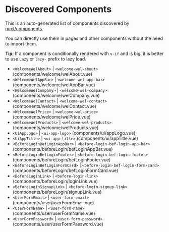 # Discovered Components

This is an auto-generated list of components discovered by [nuxt/components](https://github.com/nuxt/components).

You can directly use them in pages and other components without the need to import them.

**Tip:** If a component is conditionally rendered with `v-if` and is big, it is better to use `Lazy` or `lazy-` prefix to lazy load.

- `<WelcomeWelAbout>` | `<welcome-wel-about>` (components/welcome/welAbout.vue)
- `<WelcomeWelAppBar>` | `<welcome-wel-app-bar>` (components/welcome/welAppBar.vue)
- `<WelcomeWelCompany>` | `<welcome-wel-company>` (components/welcome/welCompany.vue)
- `<WelcomeWelContact>` | `<welcome-wel-contact>` (components/welcome/welContact.vue)
- `<WelcomeWelPrice>` | `<welcome-wel-price>` (components/welcome/welPrice.vue)
- `<WelcomeWelProducts>` | `<welcome-wel-products>` (components/welcome/welProducts.vue)
- `<UiAppLogo>` | `<ui-app-logo>` (components/ui/appLogo.vue)
- `<UiAppTitle>` | `<ui-app-title>` (components/ui/appTitle.vue)
- `<BeforeLoginBefLoginAppBar>` | `<before-login-bef-login-app-bar>` (components/beforeLogin/befLoginAppBar.vue)
- `<BeforeLoginBefLoginFooter>` | `<before-login-bef-login-footer>` (components/beforeLogin/befLoginFooter.vue)
- `<BeforeLoginBefLoginFormCard>` | `<before-login-bef-login-form-card>` (components/beforeLogin/befLoginFormCard.vue)
- `<BeforeLoginLink>` | `<before-login-link>` (components/beforeLogin/loginLink.vue)
- `<BeforeLoginSignupLink>` | `<before-login-signup-link>` (components/beforeLogin/signupLink.vue)
- `<UserFormEmail>` | `<user-form-email>` (components/user/userFormEmail.vue)
- `<UserFormName>` | `<user-form-name>` (components/user/userFormName.vue)
- `<UserFormPassword>` | `<user-form-password>` (components/user/userFormPassword.vue)
